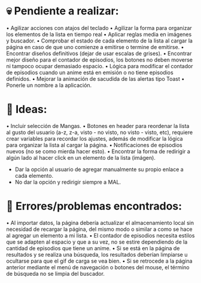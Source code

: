 # 💀 Pendiente a realizar:
• Agilizar acciones con atajos del teclado
• Agilizar la forma para organizar los elementos de la lista en tiempo real
• Aplicar reglas media en imágenes y buscador.
• Comprobar el estado de cada elemento de la lista al cargar la página en caso de que uno comienze a emitirse o termine de emitirse.
• Encontrar diseños definitivos (dejar de usar escalas de grises).
• Encontrar mejor diseño para el contador de episodios, los botones no deben moverse ni tampoco ocupar demasiado espacio.
• Lógica para modificar el contador de episodios cuando un anime está en emisión o no tiene episodios definidos.
• Mejorar la animación de sacudida de las alertas tipo Toast
• Ponerle un nombre a la aplicación.

# 🧠 Ideas:
• Incluir selección de Mangas.
• Botones en header para reordenar la lista al gusto del usuario (a-z, z-a, visto - no visto, no visto - visto, etc), requiere crear variables para
  recordar los ajustes, además de modificar la lógica para organizar la lista al cargar la página.
• Notificaciones de episodios nuevos (no se como mierda hacer esto).
• Encontrar la forma de redirigir a algún lado al hacer click en un elemento de la lista (imágen).
  - Dar la opción al usuario de agregar manualmente su propio enlace a cada elemento.
  - No dar la opción y redirigir siempre a MAL.

# 🐞 Errores/problemas encontrados:
• Al importar datos, la página debería actualizar el almacenamiento local sin necesidad de recargar la página, del mismo modo o similar a como se hace al
  agregar un elemento a mi lista.
• El contador de episodios necesita estilos que se adapten al espacio y que a su vez, no se estire dependiendo de la cantidad de episodios que tiene un
  anime.
• Si se está en la página de resultados y se realiza una búsqueda, los resultados deberían limpiarse u ocultarse para que el gif de carga se vea bien.
• Si se retrocede a la página anterior mediante el menú de navegación o botones del mouse, el término de búsqueda no se limpia del buscador.